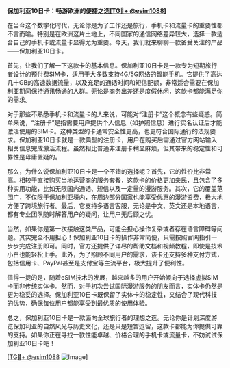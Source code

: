 **保加利亚10日卡：畅游欧洲的便捷之选[[TG💪+ @esim1088](https://t.me/s/esim1088)]**

在当今这个数字化时代，无论你是为了工作还是旅行，手机卡和流量卡的重要性都不言而喻。特别是在欧洲这片土地上，不同国家的通信网络差异较大，选择一款适合自己的手机卡或流量卡显得尤为重要。今天，我们就来聊聊一款备受关注的产品——保加利亚10日卡。

首先，让我们了解一下这款卡的基本信息。保加利亚10日卡是一款专为短期旅行者设计的预付费SIM卡，适用于大多数支持4G/5G网络的智能手机。它提供了高达几十GB的高速数据流量，以及充足的通话时间和短信配额，非常适合需要在保加利亚期间保持通讯畅通的人群。无论是商务出差还是度假休闲，这款卡都能满足你的需求。

对于那些不熟悉手机卡和流量卡的人来说，可能对“注册卡”这个概念有些疑惑。简单来说，“注册卡”是指需要用户提供个人信息（如护照信息）进行实名认证后才能激活使用的SIM卡。这种类型的卡通常安全性更高，也更符合国际通行的法规要求。保加利亚10日卡就是一款典型的注册卡，用户在购买后需通过官方网站输入相关信息完成激活流程。虽然相比普通非注册卡稍显麻烦，但其带来的稳定性和可靠性是毋庸置疑的。

那么，为什么说保加利亚10日卡是一个不错的选择呢？首先，它的性价比非常高。相较于直接购买当地运营商的服务套餐，这款卡的价格更加亲民，且包含了多种实用功能，比如无限国内通话、短信以及一定量的漫游服务。其次，它的覆盖范围广，不仅限于保加利亚境内，在周边部分国家也能享受优惠的漫游资费，极大地方便了跨境旅行者。最后，它支持多语言客服，无论是中文、英文还是本地语言，都有专业团队随时解答用户的疑问，让用户无后顾之忧。

当然，如果你是第一次接触这类产品，可能会担心操作复杂或者存在语言障碍等问题。其实完全不用担心！保加利亚10日卡的操作非常简便，只需按照官网指引一步步完成注册即可。同时，官方还提供了详尽的帮助文档和视频教程，即使是技术小白也能轻松上手。此外，为了照顾不同用户的需求，该卡还支持多种支付方式，包括信用卡、PayPal甚至是支付宝等主流平台，极大提升了便利性。

值得一提的是，随着eSIM技术的发展，越来越多的用户开始倾向于选择虚拟SIM卡而非传统实体卡。然而，对于初次尝试国际漫游服务的朋友而言，实体卡仍然是更为稳妥的选择。保加利亚10日卡既保留了实体卡的稳定性，又结合了现代科技的优势，确保每位用户都能享受到最优质的使用体验。

总之，保加利亚10日卡是一款面向全球旅行者的理想之选。无论你是计划深度游览保加利亚的自然风光与历史文化，还是只是短暂逗留，这款卡都能为你提供可靠的支持。如果你正在寻找一款性能卓越、价格合理的手机卡或流量卡，不妨试试保加利亚10日卡吧！

[[TG💪+ @esim1088](https://t.me/s/esim1088) ![Image](https://i.postimg.cc/4NQfJmqS/Snipaste-2025-05-13-00-14-12.png)]